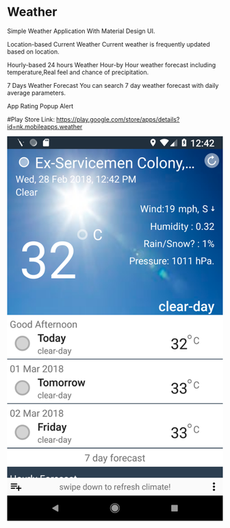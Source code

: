 # Weather
Simple Weather Application With Material Design UI.

Location-based Current Weather
Current weather is frequently updated based on location.

Hourly-based 24 hours Weather
Hour-by Hour weather forecast including temperature,Real feel and chance of precipitation.

7 Days Weather Forecast
You can search 7 day weather forecast with daily average parameters. 

App Rating Popup Alert

#Play Store Link:
https://play.google.com/store/apps/details?id=nk.mobileapps.weather

<img src="https://github.com/mobileappsnk/Weather/blob/master/Screenshot_1519801930.png"> 


